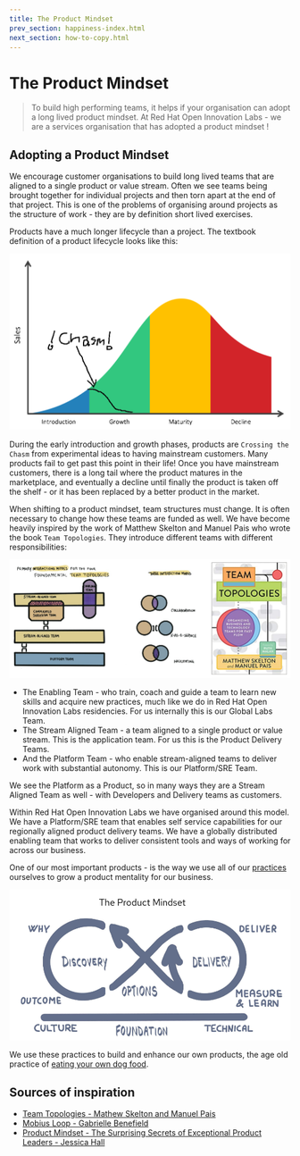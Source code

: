 ```yaml
---
title: The Product Mindset
prev_section: happiness-index.html
next_section: how-to-copy.html
---
```


The Product Mindset
===================

> To build high performing teams, it helps if your organisation can adopt a long lived product mindset. At Red Hat Open Innovation Labs - we are a services organisation that has adopted a product mindset !

Adopting a Product Mindset
--------------------------

We encourage customer organisations to build long lived teams that are aligned to a single product or value stream. Often we see teams being brought together for individual projects and then torn apart at the end of that project. This is one of the problems of organising around projects as the structure of work - they are by definition short lived exercises.

Products have a much longer lifecycle than a project. The textbook definition of a product lifecycle looks like this:

![product-lifecycle.png](../images/product-lifecycle.png)

During the early introduction and growth phases, products are `Crossing the Chasm` from experimental ideas to having mainstream customers. Many products fail to get past this point in their life! Once you have mainstream customers, there is a long tail where the product matures in the marketplace, and eventually a decline until finally the product is taken off the shelf - or it has been replaced by a better product in the market.

When shifting to a product mindset, team structures must change. It is often necessary to change how these teams are funded as well. We have become heavily inspired by the work of Matthew Skelton and Manuel Pais who wrote the book `Team Topologies`. They introduce different teams with different responsibilities:

![product-mindset-team-topologies.png](../images/product-mindset-team-topologies.png)

- The Enabling Team - who train, coach and guide a team to learn new skills and acquire new practices, much like we do in Red Hat Open Innovation Labs residencies. For us internally this is our Global Labs Team.
- The Stream Aligned Team - a team aligned to a single product or value stream. This is the application team. For us this is the Product Delivery Teams.
- And the Platform Team - who enable stream-aligned teams to deliver work with substantial autonomy. This is our Platform/SRE Team.

We see the Platform as a Product, so in many ways they are a Stream Aligned Team as well - with Developers and Delivery teams as customers.

Within Red Hat Open Innovation Labs we have organised around this model. We have a Platform/SRE team that enables self service capabilities for our regionally aligned product delivery teams. We have a globally distributed enabling team that works to deliver consistent tools and ways of working for across our business.

One of our most important products - is the way we use all of our [practices](https://openpracticelibrary.com/) ourselves to grow a product mentality for our business.

![product-mindset-mobious.png](../images/product-mindset-mobius.png)

We use these practices to build and enhance our own products, the age old practice of [eating your own dog food](https://en.wikipedia.org/wiki/Eating_your_own_dog_food).

Sources of inspiration
----------------------
* [Team Topologies - Mathew Skelton and Manuel Pais](https://teamtopologies.com/)
* [Mobius Loop - Gabrielle Benefield](http://www.mobiusloop.com/)
* [Product Mindset - The Surprising Secrets of Exceptional Product Leaders - Jessica Hall](https://www.youtube.com/watch?v=V1RiMIM8t0I)
